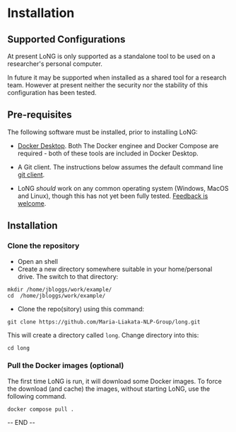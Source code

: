 
# Installation

## Supported Configurations

At present LoNG is only supported as a standalone tool to be used on a researcher's personal computer.

In future it may be supported when installed as a shared tool for a research team. However at present neither the security nor the stability of this configuration has been tested.

## Pre-requisites

The following software must be installed, prior to installing LoNG:

* [Docker Desktop](https://docs.docker.com/engine/install/). Both The Docker enginee and Docker Compose are required - both of these tools are included in Docker Desktop.
* A Git client. The instructions below assumes the default command line [git client](https://git-scm.com/downloads).

* LoNG _should_ work on any common operating system (Windows, MacOS and Linux), though this has not yet been fully tested. [Feedback is welcome](https://github.com/Maria-Liakata-NLP-Group/long/issues/new).


## Installation

### Clone the repository

* Open an shell
* Create a new directory somewhere suitable in your home/personal drive. The switch to that directory:

```
mkdir /home/jbloggs/work/example/
cd  /home/jbloggs/work/example/
```

* Clone the repo(sitory) using this command:

```
git clone https://github.com/Maria-Liakata-NLP-Group/long.git
```

This will create a directory called `long`. Change directory into this:

```
cd long
```

### Pull the Docker images (optional)

The first time LoNG is run, it will download some Docker images. To force the download (and cache) the images, without starting LoNG, use the following command.

```
docker compose pull .
```

-- END --
